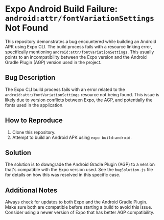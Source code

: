 # Expo Android Build Failure: `android:attr/fontVariationSettings` Not Found

This repository demonstrates a bug encountered while building an Android APK using Expo CLI. The build process fails with a resource linking error, specifically mentioning `android:attr/fontVariationSettings`. This usually points to an incompatibility between the Expo version and the Android Gradle Plugin (AGP) version used in the project.

## Bug Description
The Expo CLI build process fails with an error related to the `android:attr/fontVariationSettings` resource not being found.  This issue is likely due to version conflicts between Expo, the AGP, and potentially the fonts used in the application.

## How to Reproduce
1.  Clone this repository.
2.  Attempt to build an Android APK using `expo build:android`.

## Solution
The solution is to downgrade the Android Gradle Plugin (AGP) to a version that's compatible with the Expo version used.  See the `bugSolution.js` file for details on how this was resolved in this specific case.

## Additional Notes
Always check for updates to both Expo and the Android Gradle Plugin. Make sure both are compatible before starting a build to avoid this issue. Consider using a newer version of Expo that has better AGP compatibility.